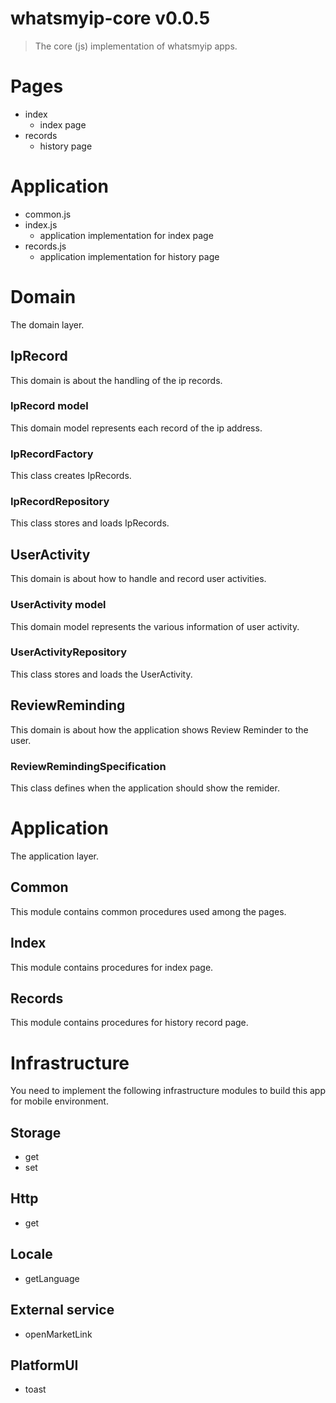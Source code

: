# whatsmyip-core v0.0.5

> The core (js) implementation of whatsmyip apps.

# Pages

- index
  - index page
- records
  - history page

# Application
- common.js
- index.js
  - application implementation for index page
- records.js
  - application implementation for history page

# Domain

The domain layer.

## IpRecord

This domain is about the handling of the ip records.

### IpRecord model

This domain model represents each record of the ip address.

### IpRecordFactory

This class creates IpRecords.

### IpRecordRepository

This class stores and loads IpRecords.

## UserActivity

This domain is about how to handle and record user activities.

### UserActivity model

This domain model represents the various information of user activity.

### UserActivityRepository

This class stores and loads the UserActivity.

## ReviewReminding

This domain is about how the application shows Review Reminder to the user.

### ReviewRemindingSpecification

This class defines when the application should show the remider.

# Application

The application layer.

## Common

This module contains common procedures used among the pages.

## Index

This module contains procedures for index page.

## Records

This module contains procedures for history record page.

# Infrastructure

You need to implement the following infrastructure modules to build this app for mobile environment.

## Storage

- get
- set

## Http

- get

## Locale

- getLanguage

## External service

- openMarketLink

## PlatformUI

- toast
